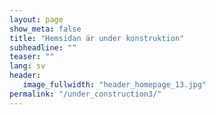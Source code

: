 ```yaml
---
layout: page
show_meta: false
title: "Hemsidan är under konstruktion"
subheadline: ""
teaser: ""
lang: sv
header:
   image_fullwidth: "header_homepage_13.jpg"
permalink: "/under_construction3/"
---
```


